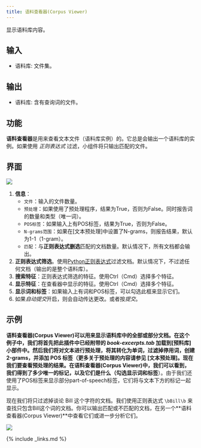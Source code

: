 ```yaml
---
title: 语料查看器(Corpus Viewer)
---
```


显示语料库内容。





## 输入

- 语料库: 文件集。

## 输出

- 语料库: 含有查询词的文件。

## 功能
**语料查看器**是用来查看文本文件（语料库实例）的。它总是会输出一个语料库的实例。如果使用 *正则表达式* 过滤，小组件将只输出匹配的文件。


## 界面
![](/assets/images/text/Corpus-Viewer-stamped.png)

1. **信息**：
   - `文件`：输入的文件数量。
   - `预处理`：如果使用了预处理程序，结果为True，否则为False。同时报告词的数量和类型（唯一词）。
   - `POS标签`：如果输入上有POS标签，结果为True，否则为False。
   - `N-grams范围`：如果在[文本预处理]中设置了N-grams，则报告结果，默认为1-1（1-gram）。
   - `匹配`：与**正则表达式删选**匹配的文档数量。默认情况下，所有文档都会输出。
2. **正则表达式筛选**。使用[Python正则表达式](https://docs.python.org/3/library/re.html)过滤文档。默认情况下，不过滤任何文档（输出的是整个语料库）。
3. **搜索特征**：正则表达式筛选的特征。使用Ctrl（Cmd）选择多个特征。
4. **显示特征**：在查看器中显示的特征。使用Ctrl（Cmd）选择多个特征。
5. **显示词和标签**：如果输入上有词和POS标签，可以勾选此框来显示它们。
6. 如果*自动提交*开启，则会自动传达更改。或者按*提交*。


## 示例

**语料查看器(Corpus Viewer)**可以用来显示语料库中的全部或部分文档。在这个例子中，我们将首先把此插件中已经附带的 *book-excerpts.tab* 加载到[预料库]小部件中。然后我们将对文本进行预处理，将其转化为单词，过滤掉停用词，创建2-grams，并添加 POS 标签（更多关于预处理的内容请参见 [文本预处理]。现在我们要查看预处理的结果。在**语料查看器(Corpus Viewer)**中，我们可以看到，我们得到了多少唯一的标记，以及它们是什么（勾选**显示词和标签**）。由于我们还使用了POS标签来显示部分part-of-speech标签，它们将与文本下方的标记一起显示。

现在我们将只过滤掉谈论 Bill 这个字符的文档。我们使用正则表达式 `\bBill\b` 来查找只包含Bill这个词的文档。你可以输出匹配或不匹配的文档，在另一个**语料查看器(Corpus Viewer)**中查看它们或进一步分析它们。


![](/assets/images/text/Corpus-Viewer-Example.png)


{% include _links.md %}